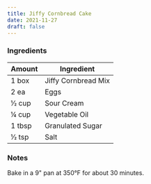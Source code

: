 ```yaml
---
title: Jiffy Cornbread Cake
date: 2021-11-27
draft: false
---
```


### Ingredients

| Amount  | Ingredient          |
|---------|---------------------|
| 1 box   | Jiffy Cornbread Mix |
| 2 ea    | Eggs                |
| 1⁄2 cup | Sour Cream          |
| 1⁄4 cup | Vegetable Oil       |
| 1 tbsp  | Granulated Sugar    |
| 1⁄2 tsp | Salt                |

### Notes

Bake in a 9" pan at 350°F for about 30 minutes.
